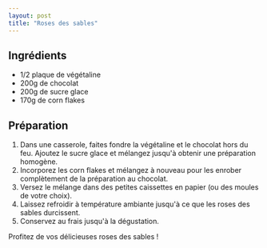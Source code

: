 ```yaml
---
layout: post
title: "Roses des sables"
---
```


## Ingrédients
- 1/2 plaque de végétaline
- 200g de chocolat
- 200g de sucre glace
- 170g de corn flakes

## Préparation
1. Dans une casserole, faites fondre la végétaline et le chocolat hors du feu. Ajoutez le sucre glace et mélangez jusqu'à obtenir une préparation homogène.
2. Incorporez les corn flakes et mélangez à nouveau pour les enrober complètement de la préparation au chocolat.
3. Versez le mélange dans des petites caissettes en papier (ou des moules de votre choix).
4. Laissez refroidir à température ambiante jusqu'à ce que les roses des sables durcissent.
5. Conservez au frais jusqu'à la dégustation.

Profitez de vos délicieuses roses des sables !

